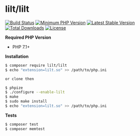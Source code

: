 # lilt/lilt

[![Build Status](https://img.shields.io/travis/lilt-php/lilt/master.svg?style=flat-square)](https://travis-ci.org/lilt-php/lilt)
[![Minimum PHP Version](https://img.shields.io/badge/php-%3E%3D%207.1-8892BF.svg?style=flat-square)](https://php.net/)
[![Latest Stable Version](https://poser.pugx.org/lilt/lilt/v/stable?format=flat-square)](https://packagist.org/packages/lilt/lilt)
[![Total Downloads](https://poser.pugx.org/lilt/lilt/downloads?format=flat-square)](https://packagist.org/packages/lilt/lilt)
[![License](https://poser.pugx.org/lilt/lilt/license?format=flat-square)](https://packagist.org/packages/lilt/lilt)

**Required PHP Version**

- PHP 7.1+

**Installation**

```bash
$ composer require lilt/lilt
$ echo "extension=lilt.so" >> /path/to/php.ini

or clone then

$ phpize
$ ./configure --enable-lilt
$ make
$ sudo make install
$ echo "extension=lilt.so" >> /path/to/php.ini
```

**Tests**

```bash
$ composer test
$ composer memtest
```